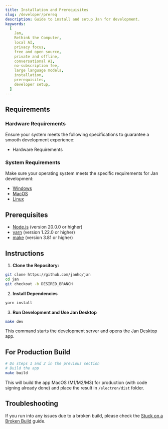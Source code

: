 ```yaml
---
title: Installation and Prerequisites
slug: /developer/prereq
description: Guide to install and setup Jan for development.
keywords:
  [
    Jan,
    Rethink the Computer,
    local AI,
    privacy focus,
    free and open source,
    private and offline,
    conversational AI,
    no-subscription fee,
    large language models,
    installation,
    prerequisites,
    developer setup,
  ]
---
```


## Requirements

### Hardware Requirements

Ensure your system meets the following specifications to guarantee a smooth development experience:

- Hardware Requirements

### System Requirements

Make sure your operating system meets the specific requirements for Jan development:

- [Windows](../../install/windows/#system-requirements)
- [MacOS](../../install/mac/#system-requirements)
- [Linux](../../install/linux/#system-requirements)

## Prerequisites

- [Node.js](https://nodejs.org/en/) (version 20.0.0 or higher)
- [yarn](https://yarnpkg.com/) (version 1.22.0 or higher)
- [make](https://www.gnu.org/software/make/) (version 3.81 or higher)

## Instructions

1. **Clone the Repository:**

```bash
git clone https://github.com/janhq/jan
cd jan
git checkout -b DESIRED_BRANCH
```

2. **Install Dependencies**

```bash
yarn install
```

3. **Run Development and Use Jan Desktop**

```bash
make dev
```

This command starts the development server and opens the Jan Desktop app.

## For Production Build

```bash
# Do steps 1 and 2 in the previous section
# Build the app
make build
```

This will build the app MacOS (M1/M2/M3) for production (with code signing already done) and place the result in `/electron/dist` folder.

## Troubleshooting

If you run into any issues due to a broken build, please check the [Stuck on a Broken Build](../../troubleshooting/stuck-on-broken-build) guide.
